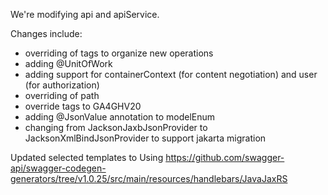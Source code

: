 We're modifying api and apiService.

Changes include:
* overriding of tags to organize new operations
* adding @UnitOfWork
* adding support for containerContext (for content negotiation) and user (for authorization)
* overriding of path
* override tags to GA4GHV20
* adding @JsonValue annotation to modelEnum
* changing from JacksonJaxbJsonProvider to JacksonXmlBindJsonProvider to support jakarta migration

Updated selected templates to
Using https://github.com/swagger-api/swagger-codegen-generators/tree/v1.0.25/src/main/resources/handlebars/JavaJaxRS


